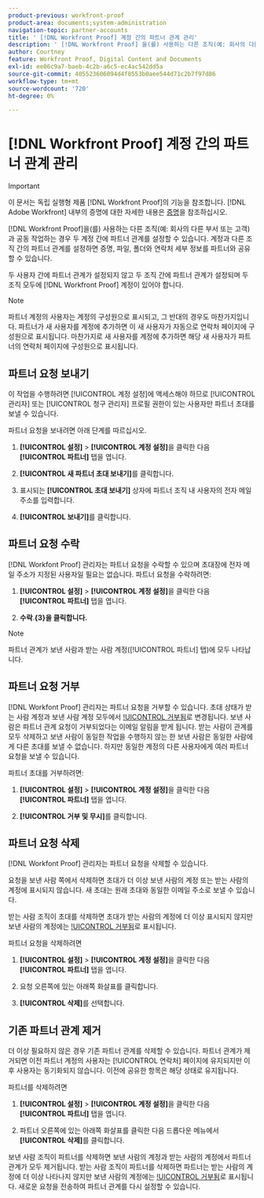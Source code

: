 ```yaml
---
product-previous: workfront-proof
product-area: documents;system-administration
navigation-topic: partner-accounts
title: ' [!DNL Workfront Proof] 계정 간의 파트너 관계 관리'
description: ' [!DNL Workfront Proof] 을(를) 사용하는 다른 조직(예: 회사의 다른 부서 또는 클라이언트)과 공동 작업하는 경우 두 계정 간에 파트너 관계를 설정할 수 있습니다. 계정과 다른 조직 간의 파트너 관계를 설정하면 증명, 파일, 폴더와 연락처 세부 정보를 파트너와 공유할 수 있습니다.'
author: Courtney
feature: Workfront Proof, Digital Content and Documents
exl-id: ee06c9a7-baeb-4c2b-a6c5-ec4ac542dd5a
source-git-commit: 405523606094d4f8553b0aee544d71c2b7f97d86
workflow-type: tm+mt
source-wordcount: '720'
ht-degree: 0%

---
```


# [!DNL Workfront Proof] 계정 간의 파트너 관계 관리

>[!IMPORTANT]
>
>이 문서는 독립 실행형 제품 [!DNL Workfront Proof]의 기능을 참조합니다. [!DNL Adobe Workfront] 내부의 증명에 대한 자세한 내용은 [증명](../../../review-and-approve-work/proofing/proofing.md)을 참조하십시오.

[!DNL Workfront Proof]을(를) 사용하는 다른 조직(예: 회사의 다른 부서 또는 고객)과 공동 작업하는 경우 두 계정 간에 파트너 관계를 설정할 수 있습니다. 계정과 다른 조직 간의 파트너 관계를 설정하면 증명, 파일, 폴더와 연락처 세부 정보를 파트너와 공유할 수 있습니다.

두 사용자 간에 파트너 관계가 설정되지 않고 두 조직 간에 파트너 관계가 설정되며 두 조직 모두에 [!DNL Workfront Proof] 계정이 있어야 합니다.

>[!NOTE]
>
>파트너 계정의 사용자는 계정의 구성원으로 표시되고, 그 반대의 경우도 마찬가지입니다. 파트너가 새 사용자를 계정에 추가하면 이 새 사용자가 자동으로 연락처 페이지에 구성원으로 표시됩니다. 마찬가지로 새 사용자를 계정에 추가하면 해당 새 사용자가 파트너의 연락처 페이지에 구성원으로 표시됩니다.

## 파트너 요청 보내기

이 작업을 수행하려면 [!UICONTROL 계정 설정]에 액세스해야 하므로 [!UICONTROL 관리자] 또는 [!UICONTROL 청구 관리자] 프로필 권한이 있는 사용자만 파트너 초대를 보낼 수 있습니다.

파트너 요청을 보내려면 아래 단계를 따르십시오.

1. **[!UICONTROL 설정]** > **[!UICONTROL 계정 설정]**&#x200B;을 클릭한 다음 **[!UICONTROL 파트너]** 탭을 엽니다.

1. **[!UICONTROL 새 파트너 초대 보내기]**&#x200B;를 클릭합니다.
1. 표시되는 **[!UICONTROL 초대 보내기]** 상자에 파트너 조직 내 사용자의 전자 메일 주소를 입력합니다.
1. **[!UICONTROL 보내기]**&#x200B;를 클릭합니다.

## 파트너 요청 수락

[!DNL Workfont Proof] 관리자는 파트너 요청을 수락할 수 있으며 초대장에 전자 메일 주소가 지정된 사용자일 필요는 없습니다. 파트너 요청을 수락하려면:

1. **[!UICONTROL 설정]** > **[!UICONTROL 계정 설정]**&#x200B;을 클릭한 다음 **[!UICONTROL 파트너]** 탭을 엽니다.

1. **수락**.**{&#x200B;3}을 클릭합니다.**

>[!NOTE]
>
>파트너 관계가 보낸 사람과 받는 사람 계정([!UICONTROL 파트너] 탭)에 모두 나타납니다.

## 파트너 요청 거부

[!DNL Workfont Proof] 관리자는 파트너 요청을 거부할 수 있습니다. 초대 상태가 받는 사람 계정과 보낸 사람 계정 모두에서 [!UICONTROL 거부됨](으)로 변경됩니다. 보낸 사람은 파트너 관계 요청이 거부되었다는 이메일 알림을 받게 됩니다. 받는 사람이 관계를 모두 삭제하고 보낸 사람이 동일한 작업을 수행하지 않는 한 보낸 사람은 동일한 사람에게 다른 초대를 보낼 수 없습니다. 하지만 동일한 계정의 다른 사용자에게 여러 파트너 요청을 보낼 수 있습니다.

파트너 초대를 거부하려면:

1. **[!UICONTROL 설정]** > **[!UICONTROL 계정 설정]**&#x200B;을 클릭한 다음 **[!UICONTROL 파트너]** 탭을 엽니다.

1. **[!UICONTROL 거부 및 무시]**&#x200B;를 클릭합니다.

## 파트너 요청 삭제

[!DNL Workfont Proof] 관리자는 파트너 요청을 삭제할 수 있습니다.

요청을 보낸 사람 쪽에서 삭제하면 초대가 더 이상 보낸 사람의 계정 또는 받는 사람의 계정에 표시되지 않습니다. 새 초대는 원래 초대와 동일한 이메일 주소로 보낼 수 있습니다.

받는 사람 조직이 초대를 삭제하면 초대가 받는 사람의 계정에 더 이상 표시되지 않지만 보낸 사람의 계정에는 [!UICONTROL 거부됨](으)로 표시됩니다.

파트너 요청을 삭제하려면

1. **[!UICONTROL 설정]** > **[!UICONTROL 계정 설정]**&#x200B;을 클릭한 다음 **[!UICONTROL 파트너]** 탭을 엽니다.

1. 요청 오른쪽에 있는 아래쪽 화살표를 클릭합니다.
1. **[!UICONTROL 삭제]**&#x200B;를 선택합니다.

## 기존 파트너 관계 제거

더 이상 필요하지 않은 경우 기존 파트너 관계를 삭제할 수 있습니다. 파트너 관계가 제거되면 이전 파트너 계정의 사용자는 [!UICONTROL 연락처] 페이지에 유지되지만 이후 사용자는 동기화되지 않습니다. 이전에 공유한 항목은 해당 상태로 유지됩니다.

파트너를 삭제하려면

1. **[!UICONTROL 설정]** > **[!UICONTROL 계정 설정]**&#x200B;을 클릭한 다음 **[!UICONTROL 파트너]** 탭을 엽니다.

1. 파트너 오른쪽에 있는 아래쪽 화살표를 클릭한 다음 드롭다운 메뉴에서 **[!UICONTROL 삭제]**&#x200B;를 클릭합니다.

보낸 사람 조직이 파트너를 삭제하면 보낸 사람의 계정과 받는 사람의 계정에서 파트너 관계가 모두 제거됩니다. 받는 사람 조직이 파트너를 삭제하면 파트너는 받는 사람의 계정에 더 이상 나타나지 않지만 보낸 사람의 계정에는 [!UICONTROL 거부됨](으)로 표시됩니다. 새로운 요청을 전송하여 파트너 관계를 다시 설정할 수 있습니다.
